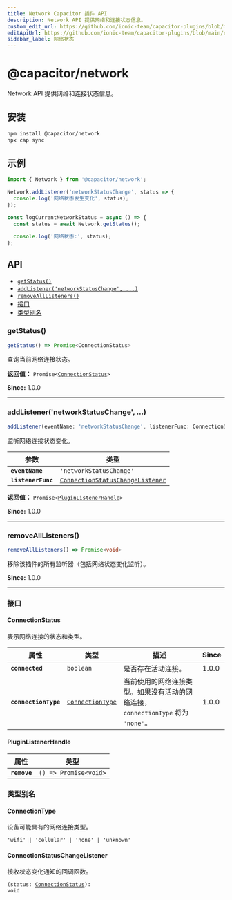 ```yaml
---
title: Network Capacitor 插件 API
description: Network API 提供网络和连接状态信息。
custom_edit_url: https://github.com/ionic-team/capacitor-plugins/blob/main/network/README.md
editApiUrl: https://github.com/ionic-team/capacitor-plugins/blob/main/network/src/definitions.ts
sidebar_label: 网络状态
---
```


# @capacitor/network

Network API 提供网络和连接状态信息。

## 安装

```bash
npm install @capacitor/network
npx cap sync
```

## 示例

```typescript
import { Network } from '@capacitor/network';

Network.addListener('networkStatusChange', status => {
  console.log('网络状态发生变化', status);
});

const logCurrentNetworkStatus = async () => {
  const status = await Network.getStatus();

  console.log('网络状态:', status);
};
```

## API

<docgen-index>

* [`getStatus()`](#getstatus)
* [`addListener('networkStatusChange', ...)`](#addlistenernetworkstatuschange-)
* [`removeAllListeners()`](#removealllisteners)
* [接口](#interfaces)
* [类型别名](#type-aliases)

</docgen-index>

<docgen-api>
<!--Update the source file JSDoc comments and rerun docgen to update the docs below-->

### getStatus()

```typescript
getStatus() => Promise<ConnectionStatus>
```

查询当前网络连接状态。

**返回值：** <code>Promise&lt;<a href="#connectionstatus">ConnectionStatus</a>&gt;</code>

**Since:** 1.0.0

--------------------


### addListener('networkStatusChange', ...)

```typescript
addListener(eventName: 'networkStatusChange', listenerFunc: ConnectionStatusChangeListener) => Promise<PluginListenerHandle>
```

监听网络连接状态变化。

| 参数                 | 类型                                                                                          |
| -------------------- | --------------------------------------------------------------------------------------------- |
| **`eventName`**      | <code>'networkStatusChange'</code>                                                            |
| **`listenerFunc`**   | <code><a href="#connectionstatuschangelistener">ConnectionStatusChangeListener</a></code>     |

**返回值：** <code>Promise&lt;<a href="#pluginlistenerhandle">PluginListenerHandle</a>&gt;</code>

**Since:** 1.0.0

--------------------


### removeAllListeners()

```typescript
removeAllListeners() => Promise<void>
```

移除该插件的所有监听器（包括网络状态变化监听）。

**Since:** 1.0.0

--------------------


### 接口


#### ConnectionStatus

表示网络连接的状态和类型。

| 属性                   | 类型                                                          | 描述                                                                                                                           | Since |
| ---------------------- | ------------------------------------------------------------- | ------------------------------------------------------------------------------------------------------------------------------ | ----- |
| **`connected`**        | <code>boolean</code>                                          | 是否存在活动连接。                                                                                                             | 1.0.0 |
| **`connectionType`**   | <code><a href="#connectiontype">ConnectionType</a></code>     | 当前使用的网络连接类型。如果没有活动的网络连接，`connectionType` 将为 `'none'`。                                               | 1.0.0 |


#### PluginListenerHandle

| 属性           | 类型                                          |
| -------------- | --------------------------------------------- |
| **`remove`**   | <code>() =&gt; Promise&lt;void&gt;</code>     |


### 类型别名


#### ConnectionType

设备可能具有的网络连接类型。

<code>'wifi' | 'cellular' | 'none' | 'unknown'</code>


#### ConnectionStatusChangeListener

接收状态变化通知的回调函数。

<code>(status: <a href="#connectionstatus">ConnectionStatus</a>): void</code>

</docgen-api>